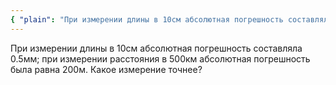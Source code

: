 ```yaml
---
{ "plain": "При измерении длины в 10см абсолютная погрешность составляла 0.5мм; при измерении расстояния в 500км абсолютная погрешность была равна 200м. Какое измерение точнее?" }
---
```


При измерении длины в $10$см абсолютная погрешность составляла $0.5$мм; при измерении расстояния в $500$км абсолютная погрешность была равна $200$м. Какое измерение точнее?
